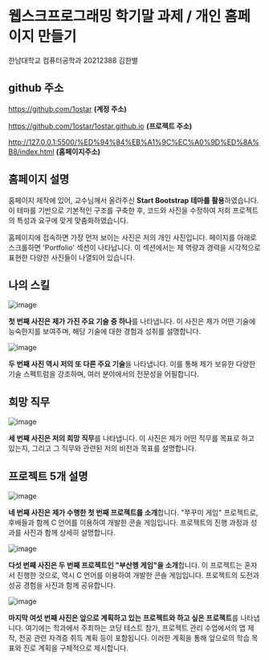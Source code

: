# 웹스크프로그래밍 학기말 과제 / 개인 홈페이지 만들기

한남대학교 컴퓨터공학과 20212388 김한별


## github 주소
https://github.com/1ostar **(계정 주소)**

https://github.com/1ostar/1ostar.github.io **(프로젝트 주소)**

http://127.0.0.1:5500/%ED%94%84%EB%A1%9C%EC%A0%9D%ED%8A%B8/index.html **(홈페이지주소)**

## 홈페이지 설명

홈페이지 제작에 있어, 교수님께서 올려주신 **Start Bootstrap 테마를 활용**하였습니다. 이 테마를 기반으로 기본적인 구조를 구축한 후, 코드와 사진을 수정하여 저희 프로젝트의 특성과 요구에 맞게 맞춤화하였습니다.

홈페이지에 접속하면 가장 먼저 보이는 사진은 저의 개인 사진입니다. 페이지를 아래로 스크롤하면 'Portfolio' 섹션이 나타납니다. 이 섹션에서는 제 역량과 경력을 시각적으로 표현한 다양한 사진들이 나열되어 있습니다.

## 나의 스킬

![image](https://github.com/1ostar/1ostar.github.io/assets/127176821/12248133-5f63-4919-be5c-70a970b3a182)

**첫 번째 사진은 제가 가진 주요 기술 중 하나**를 나타냅니다. 이 사진은 제가 어떤 기술에 능숙한지를 보여주며, 해당 기술에 대한 경험과 성취를 설명합니다.

![image](https://github.com/1ostar/1ostar.github.io/assets/127176821/865ad163-503f-4aa9-b3b2-f9088e7d2f00)

**두 번째 사진 역시 저의 또 다른 주요 기술**을 나타냅니다. 이를 통해 제가 보유한 다양한 기술 스펙트럼을 강조하며, 여러 분야에서의 전문성을 어필합니다.


## 희망 직무

![image](https://github.com/1ostar/1ostar.github.io/assets/127176821/332fac63-f426-435e-bbf1-3b60cd00d1fc)

**세 번째 사진은 저의 희망 직무**를 나타냅니다. 이 사진은 제가 어떤 직무를 목표로 하고 있는지, 그리고 그 직무와 관련된 저의 비전과 목표를 설명합니다.


## 프로젝트 5개 설명

![image](https://github.com/1ostar/1ostar.github.io/assets/127176821/be24c0f1-5540-41a5-ae10-939bb4a1ed38)

**네 번째 사진은 제가 수행한 첫 번째 프로젝트를 소개**합니다. "쭈꾸미 게임" 프로젝트로, 후배들과 함께 C 언어를 이용하여 개발한 콘솔 게임입니다. 프로젝트의 진행 과정과 성과를 사진과 함께 상세히 설명합니다.

![image](https://github.com/1ostar/1ostar.github.io/assets/127176821/7ec71854-e91f-4688-8f77-c3a5c4866202)

**다섯 번째 사진은 두 번째 프로젝트인 "부산헹 게임"을 소개**합니다. 이 프로젝트는 혼자서 진행한 것으로, 역시 C 언어를 이용하여 개발한 콘솔 게임입니다. 프로젝트의 도전과 성공 경험을 사진과 함께 공유합니다.

![image](https://github.com/1ostar/1ostar.github.io/assets/127176821/daccbefe-b45a-4475-9493-282c6021741c)

**마지막 여섯 번째 사진은 앞으로 계획하고 있는 프로젝트와 하고 싶은 프로젝트**를 나타냅니다. 여기에는 학과에서 주최하는 코딩 테스트 참가, 프로젝트 관리 수업에서의 앱 제작, 전공 관련 자격증 취득 계획 등이 포함됩니다. 이러한 계획을 통해 앞으로의 학습 목표와 진로 계획을 구체적으로 제시합니다.
